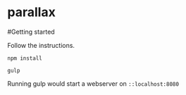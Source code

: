 # parallax

#Getting started

Follow the instructions.

`npm install`

`gulp`

Running gulp would start a webserver on `::localhost:8080`
